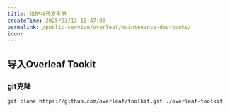 ```yaml
---
title: 维护与开发手册
createTime: 2025/03/13 15:47:08
permalink: /public-service/overleaf/maintenance-dev-books/
icon: 
---
```


## 导入Overleaf Tookit

### git克隆

```shell
git clone https://github.com/overleaf/toolkit.git ./overleaf-toolkit
```